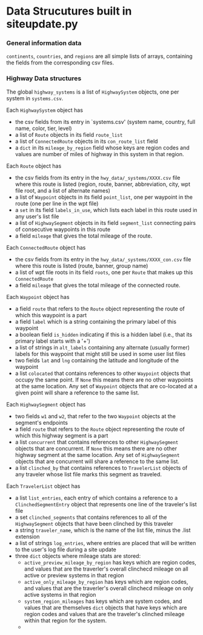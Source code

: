 # Data Strucutures built in siteupdate.py

### General information data
`continents`, `countries`, and `regions` are all simple lists of arrays, containing the fields from the corresponding csv files.

### Highway Data structures

The global `highway_systems` is a list of `HighwaySystem` objects, one per system in `systems.csv`.

Each `HighwaySystem` object has 
* the csv fields from its entry in `systems.csv' (system name, country, full name, color, tier, level)
* a list of `Route` objects in its field `route_list`
* a list of `ConnectedRoute` objects in its `con_route_list` field
* a `dict` in its `mileage_by_region` field whose keys are region codes and values are number of miles of highway in this system in that region.

Each `Route` object has
* the csv fields from its entry in the `hwy_data/_systems/XXXX.csv` file where this route is listed (region, route, banner, abbreviation, city, wpt file root, and a list of alternate names)
* a list of `Waypoint` objects in its field `point_list`, one per waypoint in the route (one per line in the wpt file)
* a `set` in its field `labels_in_use`, which lists each label in this route used in any user's list file
* a list of `HighwaySegment` objects in its field `segment_list` connecting pairs of consecutive waypoints in this route
* a field `mileage` that gives the total mileage of the route.

Each `ConnectedRoute` object has
* the csv fields from its entry in the `hwy_data/_systems/XXXX_con.csv` file where this route is listed (route, banner, group name)
* a list of wpt file roots in its field `roots`, one per `Route` that makes up this `ConnectedRoute`
* a field `mileage` that gives the total mileage of the connected route.

Each `Waypoint` object has
* a field `route` that refers to the `Route` object representing the route of which this waypoint is a part
* a field `label` which is a string containing the primary label of this waypoint
* a boolean field `is_hidden` indicating if this is a hidden label (i.e., that its primary label starts with a '+')
* a list of strings in `alt_labels` containing any alternate (usually former) labels for this waypoint that might still be used in some user list files
* two fields `lat` and `lng` containing the latitude and longitude of the waypoint
* a list `colocated` that contains references to other `Waypoint` objects that occupy the same point.  If `None` this means there are no other waypoints at the same location.  Any set of `Waypoint` objects that are co-located at a given point will share a reference to the same list.

Each `HighwaySegment` object has
* two fields `w1` and `w2`, that refer to the two `Waypoint` objects at the segment's endpoints
* a field `route` that refers to the `Route` object representing the route of which this highway segment is a part
* a list `concurrent` that contains references to other `HighwaySegment` objects that are concurrent.  If `None` this means there are no other highway segment at the same location.  Any set of `HighwaySegment` objects that are concurrent will share a reference to the same list.
* a list `clinched_by` that contains references to `TravelerList` objects of any traveler whose list file marks this segment as traveled.

Each `TravelerList` object has
* a list `list_entries`, each entry of which contains a reference to a `ClinchedSegmentEntry` object that represents one line of the traveler's list file
* a set `clinched_segments` that contains references to all of the `HighwaySegment` objects that have been clinched by this traveler
* a string `traveler_name`, which is the name of the list file, minus the .list extension
* a list of strings `log_entries`, where entries are placed that will be written to the user's log file during a site update
* three `dict` objects where mileage stats are stored:
  * `active_preview_mileage_by_region` has keys which are region codes, and values that are the traverler's overall clinchecd mileage on all active or preview systems in that region
  * `active_only_mileage_by_region` has keys which are region codes, and values that are the traverler's overall clinchecd mileage on only active systems in that region
  * `system_region_mileages` has keys which are system codes, and values that are themselves `dict` objects that have keys which are region codes and values that are the traveler's clinched mileage within that region for the system.
  * 

